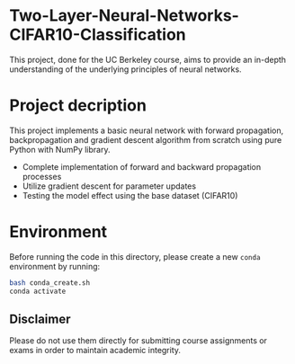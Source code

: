 # Two-Layer-Neural-Networks-CIFAR10-Classification

This project, done for the UC Berkeley course, aims to provide an in-depth understanding of the underlying principles of neural networks.

# Project decription

This project implements a basic neural network with forward propagation, backpropagation and gradient descent algorithm from scratch using pure Python with NumPy library.
- Complete implementation of forward and backward propagation processes
- Utilize gradient descent for parameter updates
- Testing the model effect using the base dataset (CIFAR10)

# Environment

Before running the code in this directory, please create a new `conda`
environment by running:
```sh
bash conda_create.sh
conda activate 
```

## Disclaimer

Please do not use them directly for submitting course assignments or exams in order to maintain academic integrity.

